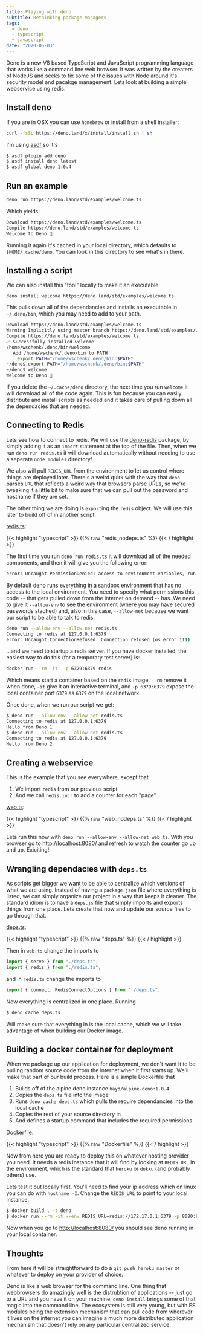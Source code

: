 ```yaml
---
title: Playing with deno
subtitle: Rethinking package managers
tags:
  - deno
  - typescript
  - javascript
date: "2020-06-03"
---
```


Deno is a new V8 based TypeScript and JavaScript programming language that works like a command line web browser.  It was written by the creaters of NodeJS and seeks to fix some of the issues with Node around it's security model and pacakge management.  Lets look at building a simple webservice using redis.

## Install deno

If you are in OSX you can use `homebrew` or install from a shell installer:

```bash
curl -fsSL https://deno.land/x/install/install.sh | sh
```

I'm using [asdf](https://asdf-vm.com/#/) so it's

```bash
$ asdf plugin add deno
$ asdf install deno latest
$ asdf global deno 1.0.4
```

## Run an example

```bash
deno run https://deno.land/std/examples/welcome.ts
```

Which yields:

```bash
Download https://deno.land/std/examples/welcome.ts
Compile https://deno.land/std/examples/welcome.ts
Welcome to Deno 🦕
```

Running it again it's cached in your local directory, which defaults to `$HOME/.cache/deno`. You can look in this directory to see what's in there.

## Installing a script

We can also install this "tool" locally to make it an executable.

```
deno install welcome https://deno.land/std/examples/welcome.ts
```

This pulls down all of the dependancies and installs an executable in `~/.deno/bin`, which you may need to add to your path.

```bash
Download https://deno.land/std/examples/welcome.ts
Warning Implicitly using master branch https://deno.land/std/examples/welcome.ts
Compile https://deno.land/std/examples/welcome.ts
✅ Successfully installed welcome
/home/wschenk/.deno/bin/welcome
ℹ️  Add /home/wschenk/.deno/bin to PATH
    export PATH="/home/wschenk/.deno/bin:$PATH"
~/deno$ export PATH="/home/wschenk/.deno/bin:$PATH"
~/deno$ welcome
Welcome to Deno 🦕
```

If you delete the `~/.cache/deno` directory, the next time you run `welcome` it will download all of the code again. This is fun because you can easily distribute and install scripts as needed and it takes care of pulling down all the dependacies that are needed.

## Connecting to Redis

Lets see how to connect to redis.  We will use the [deno-redis](https://github.com/keroxp/deno-redis) package, by simply adding it as an `import` statement at the top of the file.  Then, when we run `deno run redis.ts` it will download automatically without needing to use a seperate `node_modules` directory!

We also will pull `REDIS_URL` from the environment to let us control where things are deployed later.  There's a weird quirk with the way that `deno` parses `URL` that reflects a weird way that browsers parse URLs, so we're tweaking it a little bit to make sure that we can pull out the password and hostname if they are set.

The other thing we are doing is `export`ing the `redis` object. We will use this later to build off of in another script.

[redis.ts](redis_nodeps.ts):

{{< highlight "typescript" >}}
{{% raw "redis_nodeps.ts" %}}
{{< / highlight >}}

The first time you run `deno run redis.ts` it will download all of the needed components, and then it will give you the following error:

```bash
error: Uncaught PermissionDenied: access to environment variables, run again with the --allow-env flag
```

By default deno runs everything in a sandbox environment that has no access to the local environment.  You need to specify what permissions this code -- that gets pulled down from the internet on demand -- has.  We need to give it `--allow-env` to see the environment (where you may have secured passwords stached) and, also in this case, `--allow-net` because we want our script to be able to talk to redis.

```bash
deno run --allow-env --allow-net redis.ts
Connecting to redis at 127.0.0.1:6379
error: Uncaught ConnectionRefused: Connection refused (os error 111)
```

...and we need to startup a redis server.  If you have docker installed, the easiest way to do this (for a temporary test server) is:

```bash
docker run --rm -it  -p 6379:6379 redis
```

Which means start a container based on the `redis` image, `--rm` remove it when done, `-it` give it an interactive terminal, and `-p 6379:6379` expose the local container port `6379` as `6379` on the local network.

Once done, when we run our script we get:

```bash
$ deno run --allow-env --allow-net redis.ts
Connecting to redis at 127.0.0.1:6379
Hello from Deno 1
$ deno run --allow-env --allow-net redis.ts
Connecting to redis at 127.0.0.1:6379
Hello from Deno 2
```

## Creating a webservice

This is the example that you see everywhere, except that

1. We import `redis` from our previous script
2. And we call `redis.incr` to add a counter for each "page"

[web.ts](web_nodeps.ts):

{{< highlight "typescript" >}}
{{% raw "web_nodeps.ts" %}}
{{< / highlight >}}

Lets run this now with `deno run --allow-env --allow-net web.ts`.  With you browser go to [http://localhost:8080/](http://localhost:8080/) and refresh to watch the counter go up and up.  Exiciting!

## Wrangling dependacies with `deps.ts`

As scripts get bigger we want to be able to centralize which versions of what we are using. Instead of having a `package.json` file where everything is listed, we can simply organize our project in a way that keeps it cleaner.  The standard idiom is to have a `deps.js` file that simply imports and exports things from one place.  Lets create that now and update our source files to go through that.

[deps.ts](deps.ts):

{{< highlight "typescript" >}}
{{% raw "deps.ts" %}}
{{< / highlight >}}

Then in `web.ts` change the imports to

```typescript
import { serve } from "./deps.ts";
import { redis } from "./redis.ts";
```

and in `redis.ts` change the imports to

```typescript
import { connect, RedisConnectOptions } from "./deps.ts";
```

Now everything is centralized in one place.  Running

```bash
$ deno cache deps.ts
```

Will make sure that everything in is the local cache, which we will take advantage of when building our Docker image.

## Building a docker container for deployment

When we package up our application for deployment, we don't want it to be pulling random source code from the internet when it first starts up.  We'll make that part of our build process.  Here is a simple Dockerfile that

1. Builds off of the alpine deno instance `hayd/alpine-deno:1.0.4`
2. Copies the `deps.ts` file into the image
3. Runs `deno cache deps.ts` which pulls the require dependancies into the local cache
4. Copies the rest of your source directory in
5. And defines a startup command that includes the required permissions

[Dockerfile](Dockerfile):

{{< highlight "typescript" >}}
{{% raw "Dockerfile" %}}
{{< / highlight >}}

Now from here you are ready to deploy this on whatever hosting provider you need.  It needs a redis instance that it will find by looking at `REDIS_URL` in the environment, which is the standard that `heroku` or `dokku` (and probably others) use.

Lets test it out locally first.  You'll need to find your ip address which on linux you can do with `hostname -I`. Change the `REDIS_URL` to point to your local instance.

```bash
$ docker build . -t deno
$ docker run --rm -it --env REDIS_URL=redis://172.17.0.1:6379 -p 8080:8080 deno

```

Now when you go to [http://localhost:8080/](http://localhost:8080/) you should see deno running in your local container.

## Thoughts

From here it will be straightforward to do a `git push heroku master` or whatever to deploy on your provider of choice.  

Deno is like a web browser for the command line.  One thing that webbrowsers do amazingly well is the distrubtion of applications -- just go to a URL and you have it on your machine.  `deno install` brings some of that magic into the command line.  The ecosystem is still very young, but with ES modules being the extension mechanism that can pull code from wherever it lives on the internet you can imagine a much more distributed application mechanism that doesn't rely on any particular centralized service.
